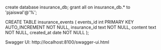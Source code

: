 create database insurance_db;
grant all on insurance_db.* to 'pjaiswal'@'%';

CREATE TABLE insurance_events
(
   events_id int PRIMARY KEY AUTO_INCREMENT NOT NULL,
   insurance_id text NOT NULL,
   content text NOT NULL,
   created_at date NOT NULL
);

Swagger UI:	http://localhost:8100/swagger-ui.html
